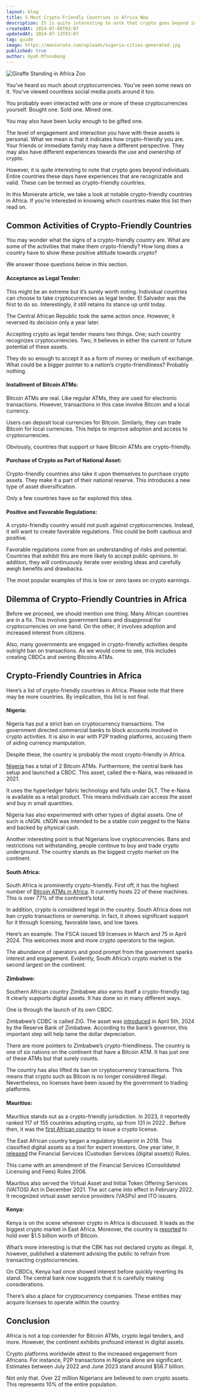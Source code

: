 ```yaml
---
layout: blog
title: 5 Most Crypto-Friendly Countries in Africa Now
description: It is quite interesting to note that crypto goes beyond individuals. Entire countries these days have experiences that are recognizable and valid. These can be termed as crypto-friendly countries.
createdAt: 2024-07-08T03:07
updatedAt: 2024-07-13T03:07
tag: guide
image: https://monierate.com/uploads/nigeria-cities-generated.jpg
published: true
author: Uyah Mfonobong
---
```

![Giraffe Standing in Africa Zoo](https://ik.imagekit.io/monierate/uploads/girrafe-in-africa.jpg?updatedAt=1720835925454)

You’ve heard so much about cryptocurrencies. You’ve seen some news on it. You’ve viewed countless social media posts around it too.

You probably even interacted with one or more of these cryptocurrencies yourself. Bought one. Sold one. Mined one.

You may also have been lucky enough to be gifted one.

The level of engagement and interaction you have with these assets is personal. What we mean is that it indicates how crypto-friendly you are. Your friends or immediate family may have a different perspective. They may also have different experiences towards the use and ownership of crypto.

However, it is quite interesting to note that crypto goes beyond individuals. Entire countries these days have experiences that are recognizable and valid. These can be termed as crypto-friendly countries.

In this Monierate article, we take a look at notable crypto-friendly countries in Africa. If you’re interested in knowing which countries make this list then read on.

## Common Activities of Crypto-Friendly Countries

You may wonder what the signs of a crypto-friendly country are. What are some of the activities that make them crypto-friendly? How long does a country have to show these positive attitude towards crypto?

We answer those questions below in this section.

#### Acceptance as Legal Tender:

This might be an extreme but it’s surely worth noting. Individual countries can choose to take cryptocurrencies as legal tender. El Salvador was the first to do so. Interestingly, it still retains its stance up until today.

The Central African Republic took the same action once. However, it reversed its decision only a year later.

Accepting crypto as legal tender means two things. One; such country recognizes cryptocurrencies. Two, it believes in either the current or future potential of these assets.

They do so enough to accept it as a form of money or medium of exchange. What could be a bigger pointer to a nation’s crypto-friendliness? Probably nothing.

#### Installment of Bitcoin ATMs:

Bitcoin ATMs are real. Like regular ATMs, they are used for electronic transactions. However, transactions in this case involve Bitcoin and a local currency.

Users can deposit local currencies for Bitcoin. Similarly, they can trade Bitcoin for local currencies. This helps to improve adoption and access to cryptocurrencies.

Obviously, countries that support or have Bitcoin ATMs are crypto-friendly.

#### Purchase of Crypto as Part of National Asset:

Crypto-friendly countries also take it upon themselves to purchase crypto assets. They make it a part of their national reserve. This introduces a new type of asset diversification.

Only a few countries have so far explored this idea.

#### Positive and Favorable Regulations:

A crypto-friendly country would not push against cryptocurrencies. Instead, it will want to create favorable regulations. This could be both cautious and positive.

Favorable regulations come from an understanding of risks and potential. Countries that exhibit this are more likely to accept public opinions. In addition, they will continuously iterate over existing ideas and carefully weigh benefits and drawbacks.

The most popular examples of this is low or zero taxes on crypto earnings.

## Dilemma of Crypto-Friendly Countries in Africa

Before we proceed, we should mention one thing. Many African countries are in a fix. This involves government bans and disapproval for cryptocurrencies on one hand. On the other, it involves adoption and increased interest from citizens.

Also, many governments are engaged in crypto-friendly activities despite outright ban on transactions. As we would come to see, this includes creating CBDCs and owning Bitcoins ATMs.

## Crypto-Friendly Countries in Africa

Here’s a list of crypto-friendly countries in Africa. Please note that there may be more countries. By implication, this list is not final.

#### Nigeria:

Nigeria has put a strict ban on cryptocurrency transactions. The government directed commercial banks to block accounts involved in crypto activities. It is also in war with P2P trading platforms, accusing them of aiding currency manipulation.

Despite these, the country is probably the most crypto-friendly in Africa.

[Nigeria](https://coinatmradar.com/country/156/bitcoin-atm-nigeria/) has a total of 2 Bitcoin ATMs. Furthermore, the central bank has setup and launched a CBDC. This asset, called the e-Naira, was released in 2021.

It uses the hyperledger fabric technology and falls under DLT. The e-Naira is available as a retail product. This means individuals can access the asset and buy in small quantities.

Nigeria has also experimented with other types of digital assets. One of such is cNGN. cNGN was intended to be a stable coin pegged to the Naira and backed by physical cash.

Another interesting point is that Nigerians love cryptocurrencies. Bans and restrictions not withstanding, people continue to buy and trade crypto underground. The country stands as the biggest crypto market on the continent.

#### South Africa:

South Africa is prominently crypto-friendly. First off, it has the highest number of [Bitcoin ATMs in Africa](https://coinatmradar.com/country/197/bitcoin-atm-south-africa/). It currently hosts 22 of these machines. This is over 77% of the continent’s total.

In addition, crypto is considered legal in the country. South Africa does not ban crypto transactions or ownership. In fact, it shows significant support for it through licensing, favorable laws, and low taxes.

Here’s an example. The FSCA issued 59 licenses in March and 75 in April 2024. This welcomes more and more crypto operators to the region.

The abundance of operators and good prompt from the government sparks interest and engagement. Evidently, South Africa’s crypto market is the second largest on the continent.

#### Zimbabwe:

Southern African country Zimbabwe also earns itself a crypto-friendly tag. It clearly supports digital assets. It has done so in many different ways.

One is through the launch of its own CBDC.

Zimbabwe’s CDBC is called ZiG. The asset was [introduced](https://www.bbc.com/news/world-africa-68736155) in April 5th, 2024 by the Reserve Bank of Zimbabwe. According to the bank’s governor, this important step will help tame the dollar depreciation.

There are more pointers to Zimbabwe’s crypto-friendliness. The country is one of six nations on the continent that have a Bitcoin ATM. It has just one of these ATMs but that surely counts.

The country has also lifted its ban on cryptocurrency transactions. This means that crypto such as Bitcoin is no longer considered illegal. Nevertheless, no licenses have been issued by the government to trading platforms.

#### Mauritius:

Mauritius stands out as a crypto-friendly jurisdiction. In 2023, it reportedly ranked 117 of 155 countries adopting crypto, up from 131 in 2022 . Before then, it was the [first African country](https://furtherafrica.com/2023/03/17/mauritius-enforces-crypto-licensing-in-a-bid-to-promote-adoption/) to issue a crypto license.

The East African country began a regulatory blueprint in 2018. This classified digital assets as a tool for expert investors. One year later, it [released](https://www.fscmauritius.org/media/70809/44_fs-_custodian-service.pdf) the Financial Services (Custodian Services (digital assets)) Rules.

This came with an amendment of the Financial Services (Consolidated Licensing and Fees) Rules 2008.

Mauritius also served the Virtual Asset and Initial Token Offering Services (VAITOS) Act in December 2021. The act came into effect in February 2022. It recognized virtual asset service providers (VASPs) and ITO issuers.

#### Kenya:

Kenya is on the scene wherever crypto in Africa is discussed. It leads as the biggest crypto market in East Africa. Moreover, the country is [reported](https://freemanlaw.com/cryptocurrency/kenya/) to hold over $1.5 billion worth of Bitcoin.

What’s more interesting is that the CBK has not declared crypto as illegal. It, however, published a statement advising the public to refrain from transacting cryptocurrencies.

On CBDCs, Kenya had once showed interest before quickly reverting its stand. The central bank now suggests that it is carefully making considerations.

There’s also a place for cryptocurrency companies. These entities may acquire licenses to operate within the country.

## Conclusion

Africa is not a top contender for Bitcoin ATMs, crypto legal tenders, and more. However, the continent exhibits profound interest in digital assets.

Crypto platforms worldwide attest to the increased engagement from Africans. For instance, P2P transactions in Nigeria alone are significant. Estimates between July 2022 and June 2023 stand around $56.7 billion.

Not only that. Over 22 million Nigerians are believed to own crypto assets. This represents 10% of the entire population.
